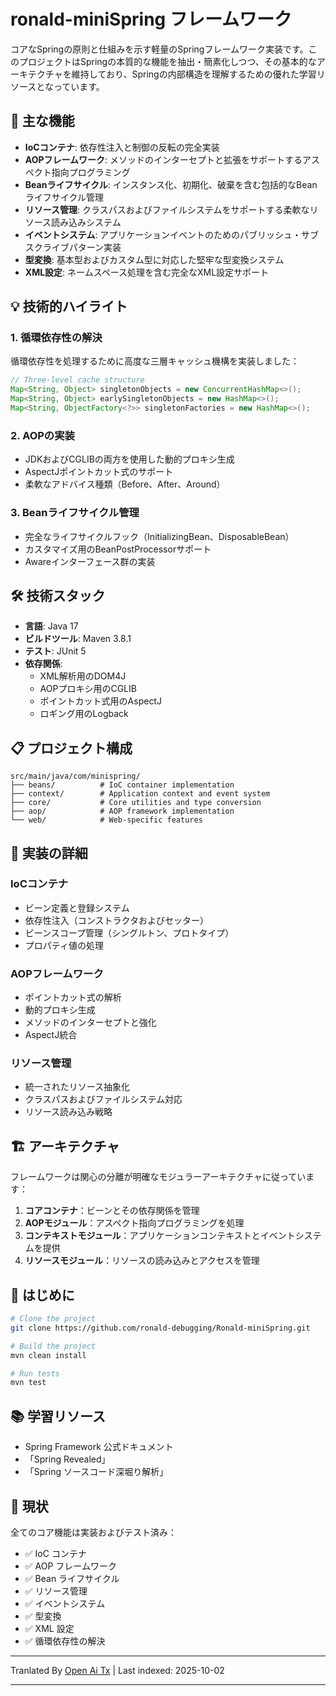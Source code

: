 # ronald-miniSpring フレームワーク

コアなSpringの原則と仕組みを示す軽量のSpringフレームワーク実装です。このプロジェクトはSpringの本質的な機能を抽出・簡素化しつつ、その基本的なアーキテクチャを維持しており、Springの内部構造を理解するための優れた学習リソースとなっています。

## 🚀 主な機能

- **IoCコンテナ**: 依存性注入と制御の反転の完全実装
- **AOPフレームワーク**: メソッドのインターセプトと拡張をサポートするアスペクト指向プログラミング
- **Beanライフサイクル**: インスタンス化、初期化、破棄を含む包括的なBeanライフサイクル管理
- **リソース管理**: クラスパスおよびファイルシステムをサポートする柔軟なリソース読み込みシステム
- **イベントシステム**: アプリケーションイベントのためのパブリッシュ・サブスクライブパターン実装
- **型変換**: 基本型およびカスタム型に対応した堅牢な型変換システム
- **XML設定**: ネームスペース処理を含む完全なXML設定サポート

## 💡 技術的ハイライト

### 1. 循環依存性の解決
循環依存性を処理するために高度な三層キャッシュ機構を実装しました：
```java
// Three-level cache structure
Map<String, Object> singletonObjects = new ConcurrentHashMap<>();      // Level 1: Fully initialized beans
Map<String, Object> earlySingletonObjects = new HashMap<>();           // Level 2: Early exposed beans
Map<String, ObjectFactory<?>> singletonFactories = new HashMap<>();    // Level 3: Bean factories
```
### 2. AOPの実装
- JDKおよびCGLIBの両方を使用した動的プロキシ生成
- AspectJポイントカット式のサポート
- 柔軟なアドバイス種類（Before、After、Around）

### 3. Beanライフサイクル管理
- 完全なライフサイクルフック（InitializingBean、DisposableBean）
- カスタマイズ用のBeanPostProcessorサポート
- Awareインターフェース群の実装

## 🛠️ 技術スタック

- **言語**: Java 17
- **ビルドツール**: Maven 3.8.1
- **テスト**: JUnit 5
- **依存関係**:
  - XML解析用のDOM4J
  - AOPプロキシ用のCGLIB
  - ポイントカット式用のAspectJ
  - ロギング用のLogback

## 📋 プロジェクト構成


```
src/main/java/com/minispring/
├── beans/          # IoC container implementation
├── context/        # Application context and event system
├── core/           # Core utilities and type conversion
├── aop/            # AOP framework implementation
└── web/            # Web-specific features
```
## 🎯 実装の詳細

### IoCコンテナ
- ビーン定義と登録システム
- 依存性注入（コンストラクタおよびセッター）
- ビーンスコープ管理（シングルトン、プロトタイプ）
- プロパティ値の処理

### AOPフレームワーク
- ポイントカット式の解析
- 動的プロキシ生成
- メソッドのインターセプトと強化
- AspectJ統合

### リソース管理
- 統一されたリソース抽象化
- クラスパスおよびファイルシステム対応
- リソース読み込み戦略

## 🏗️ アーキテクチャ

フレームワークは関心の分離が明確なモジュラーアーキテクチャに従っています：
1. **コアコンテナ**：ビーンとその依存関係を管理
2. **AOPモジュール**：アスペクト指向プログラミングを処理
3. **コンテキストモジュール**：アプリケーションコンテキストとイベントシステムを提供
4. **リソースモジュール**：リソースの読み込みとアクセスを管理

## 🚀 はじめに


```bash
# Clone the project
git clone https://github.com/ronald-debugging/Ronald-miniSpring.git

# Build the project
mvn clean install

# Run tests
mvn test
```
## 📚 学習リソース

- Spring Framework 公式ドキュメント
- 「Spring Revealed」
- 「Spring ソースコード深堀り解析」

## 🔄 現状

全てのコア機能は実装およびテスト済み：
- ✅ IoC コンテナ
- ✅ AOP フレームワーク
- ✅ Bean ライフサイクル
- ✅ リソース管理
- ✅ イベントシステム
- ✅ 型変換
- ✅ XML 設定
- ✅ 循環依存性の解決




---

Tranlated By [Open Ai Tx](https://github.com/OpenAiTx/OpenAiTx) | Last indexed: 2025-10-02

---
